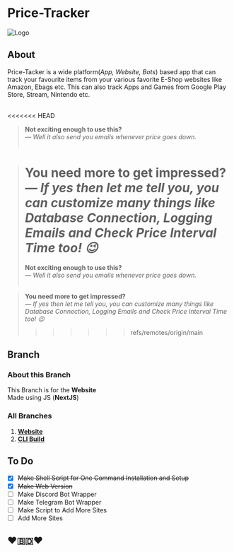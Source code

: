 # Price-Tracker

![Logo](https://i.ibb.co/yf57hXr/Price-Tracker.jpg)

## About

Price-Tacker is a wide platform(_App, Website, Bots_) based app that can track your favourite items from your various favorite E-Shop websites like Amazon, Ebags etc. This can also track Apps and Games from Google Play Store, Stream, Nintendo etc.<br/><br/>

<<<<<<< HEAD

> **Not exciting enough to use this?**<br/> _— Well it also send you emails whenever price goes down._<br/><br/>

> # **You need more to get impressed?**<br/> _— If yes then let me tell you, you can customize many things like Database Connection, Logging Emails and Check Price Interval Time too! 😉_
>
> **Not exciting enough to use this?**<br/> _— Well it also send you emails whenever price goes down._<br/><br/>

> **You need more to get impressed?**<br/> _— If yes then let me tell you, you can customize many things like Database Connection, Logging Emails and Check Price Interval Time too! 😉_
>
> > > > > > > refs/remotes/origin/main

## Branch

### About this Branch

This Branch is for the **Website**<br/>
Made using JS (**NextJS**)

### All Branches

1. **[Website](https://github.com/GitPro10/price-tracker)**<br/>
2. **[CLI Build](https://github.com/GitPro10/price-tracker/tree/CLI)**<br/>

## To Do

- [x] ~~Make Shell Script for One Command Installation and Setup~~
- [x] ~~Make Web Version~~
- [ ] Make Discord Bot Wrapper
- [ ] Make Telegram Bot Wrapper
- [ ] Make Script to Add More Sites
- [ ] Add More Sites

## ❤️🇧🇩❤️
